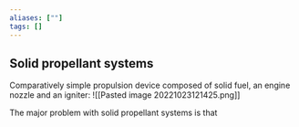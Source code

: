 ```yaml
---
aliases: [""]
tags: []
---
```


## Solid propellant systems

Comparatively simple propulsion device composed of solid fuel, an engine nozzle and an igniter:
![[Pasted image 20221023121425.png]]

The major problem with solid propellant systems is that 

